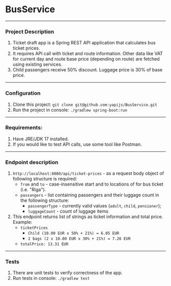 # BusService

---
### Project Description
1. Ticket draft app is a Spring REST API application that calculates bus ticket prices.
2. It requires API call with ticket and route information. Other data like VAT for current day and route base price (depending on route) are fetched using existing services.
3. Child passengers receive 50% discount. Luggage price is 30% of base price.
---
### Configuration
1. Clone this project: `git clone git@github.com:yapijs/BusService.git`
2. Run the project in console: `./gradlew spring-boot:run`
---
### Requirements:
1. Have JRE/JDK 17 installed.
2. If you would like to test API calls, use some tool like Postman.

---
### Endpoint description
1. `http://localhost:8080/api/ticket-prices` - as a request body object of following structure is required:
   * `from` and `to` - case-insensitive start and to locations of for bus ticket (i.e. "Riga").
   * `passangers` - list containing passengers and their luggage count in the following structure:
     * `passengerType` - currently valid values (`adult`, `child`, `pensioner`);
     * `luggageCount` - count of luggage items
2. This endpoint returns list of strings as ticket information and total price. Example: 
   * `ticketPrices`
     * `Child (10.00 EUR x 50% + 21%) = 6.05 EUR`
     * `2 bags (2 x 10.00 EUR x 30% + 21%) = 7.26 EUR`
   * `totalPrice: 13.31 EUR`

---
### Tests
1. There are unit tests to verify correctness of the app.
2. Run tests in console: `./gradlew test`
